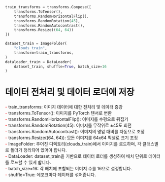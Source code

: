 ```python
train_transforms = transforms.Compose([
    transforms.ToTensor(),
    transforms.RandomHorizontalFlip(),
    transforms.RandomRotation(45),
    transforms.RandomAutocontrast(),
    transforms.Resize((64, 64))
])

dataset_train = ImageFolder(
    "clouds_train",
    transform=train_transforms,
)
dataloader_train = DataLoader(
    dataset_train, shuffle=True, batch_size=16
)
```

# 데이터 전처리 및 데이터 로더에 저장
<span style="color:red;">-</span> train_transforms: 이미지 데이터에 대한 전처리 및 데이터 증강 <br>
<span style="color:red;">-</span> transforms.ToTensor(): 이미지를 PyTorch 텐서로 변환<br>
<span style="color:red;">-</span> transforms.RandomHorizontalFlip(): 이미지를 수평으로 뒤집기<br>
<span style="color:red;">-</span> transforms.RandomRotation(45): 이미지를 무작위로 ±45도 회전<br>
<span style="color:red;">-</span> transforms.RandomAutocontrast(): 이미지의 명암 대비를 자동으로 조정<br>
<span style="color:red;">-</span> transforms.Resize((64, 64)): 모든 이미지를 64x64 픽셀로 크기 조정<br>
<span style="color:red;">-</span> ImageFolder: 주어진 디렉토리(clouds_train)에서 이미지를 로드하며, 각 클래스별로 폴더가 정리되어 있어야 합니다.<br>
<span style="color:red;">-</span> DataLoader: dataset_train을 기반으로 데이터 로더를 생성하여 배치 단위로 데이터를 로드할 수 있게 합니다.<br>
<span style="color:red;">-</span> batch_size=16: 각 배치에 포함되는 이미지 수를 16으로 설정합니다.<br>
<span style="color:red;">-</span> shuffle=True: 에포크마다 데이터를 섞어줍니다.<br>

